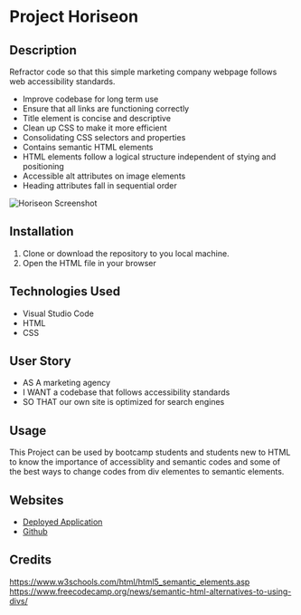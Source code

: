 # Project Horiseon 

## Description

Refractor code so that this simple marketing company webpage follows web accessibility standards. 
- Improve codebase for long term use 
- Ensure that all links are functioning correctly 
- Title element is concise and descriptive 
- Clean up CSS to make it more efficient
- Consolidating CSS selectors and properties 
- Contains semantic HTML elements
- HTML elements follow a logical structure independent of stying and positioning
- Accessible alt attributes on image elements 
- Heading attributes fall in sequential order  

![Horiseon Screenshot](assets/images/Screenshot%202023-04-17%20at%2010.41.11%20AM.png)

## Installation

1. Clone or download the repository to you local machine. 
2. Open the HTML file in your browser

## Technologies Used 

- Visual Studio Code 
- HTML 
- CSS 

## User Story

- AS A marketing agency
- I WANT a codebase that follows accessibility standards
- SO THAT our own site is optimized for search engines

## Usage

This Project can be used by bootcamp students and students new to HTML to know the importance of accessiblity and semantic codes and some of the best ways to change codes from div elementes to semantic elements. 

## Websites

- [Deployed Application](https://kimberlie901.github.io/Project-Horiseon/)
- [Github](https://github.com/kimberlie901/Project-Horiseon)
## Credits

https://www.w3schools.com/html/html5_semantic_elements.asp
https://www.freecodecamp.org/news/semantic-html-alternatives-to-using-divs/
